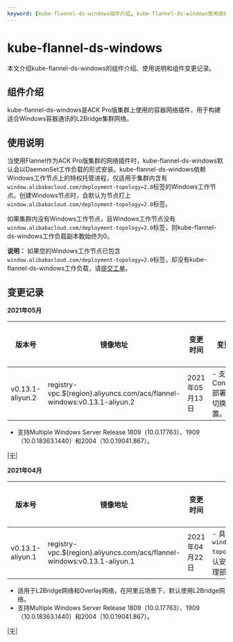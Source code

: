 ```yaml
---
keyword: [kube-flannel-ds-windows组件介绍, kube-flannel-ds-windows使用说明, kube-flannel-ds-windows组件变更记录]
---
```


# kube-flannel-ds-windows

本文介绍kube-flannel-ds-windows的组件介绍、使用说明和组件变更记录。

## 组件介绍

kube-flannel-ds-windows是ACK Pro版集群上使用的容器网络插件，用于构建适合Windows容器通讯的L2Bridge集群网络。

## 使用说明

当使用Flannel作为ACK Pro版集群的网络插件时，kube-flannel-ds-windows默认会以DaemonSet工作负载的形式安装。kube-flannel-ds-windows依赖Windows工作节点上的特权托管进程，仅适用于集群内含有`window.alibabacloud.com/deployment-topology=2.0`标签的Windows工作节点。创建Windows节点时，会默认为节点打上`window.alibabacloud.com/deployment-topology=2.0`标签。

如果集群内没有Windows工作节点，且Windows工作节点没有`window.alibabacloud.com/deployment-topology=2.0`标签，则kube-flannel-ds-windows工作负载副本数始终为0。

**说明：** 如果您的Windows工作节点已包含`window.alibabacloud.com/deployment-topology=2.0`标签，却没有kube-flannel-ds-windows工作负载，请[提交工单](https://workorder-intl.console.aliyun.com/console.htm)。

## 变更记录

**2021年05月**

|版本号|镜像地址|变更时间|变更内容|变更影响|
|---|----|----|----|----|
|v0.13.1-aliyun.2|registry-vpc.$\{region\}.aliyuncs.com/acs/flannel-windows:v0.13.1-aliyun.2|2021年05月13日|-   支持通过ContainerD部署时自动切换CNI配置。
-   支持Multiple Windows Server Release 1809（10.0.17763）、1909（10.0.18363.1440）和2004（10.0.19041.867）。

|无|

**2021年04月**

|版本号|镜像地址|变更时间|变更内容|变更影响|
|---|----|----|----|----|
|v0.13.1-aliyun.1|registry-vpc.$\{region\}.aliyuncs.com/acs/flannel-windows:v0.13.1-aliyun.1|2021年04月22日|-   具有`window.alibabacloud.com/deployment-topology=2.0`标签的Windows节点会默认安装wins，可以通过wins在节点上代理部署Flannel。
-   适用于L2Bridge网络和Overlay网络，在阿里云场景下，默认使用L2Bridge网络。
-   支持Multiple Windows Server Release 1809（10.0.17763）、1909（10.0.18363.1440）和2004（10.0.19041.867）。

|无|

